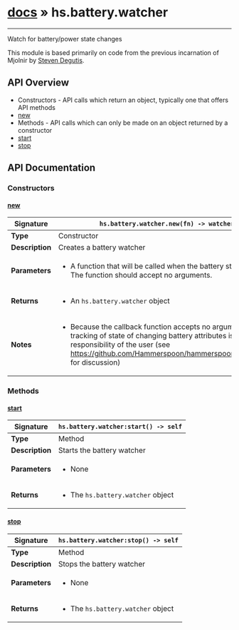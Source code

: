 # [docs](index.md) » hs.battery.watcher
---

Watch for battery/power state changes

This module is based primarily on code from the previous incarnation of Mjolnir by [Steven Degutis](https://github.com/sdegutis/).

## API Overview
* Constructors - API calls which return an object, typically one that offers API methods
 * [new](#new)
* Methods - API calls which can only be made on an object returned by a constructor
 * [start](#start)
 * [stop](#stop)

## API Documentation

### Constructors

#### [new](#new)
| <span style="font-align: left;">**Signature**</span> | <span style="font-align: left;">`hs.battery.watcher.new(fn) -> watcher` </span>                                                |
| -----------------------------------------------------|---------------------------------------------------------------------------------------------------------|
| **Type**                                             | Constructor                                                                                         |
| **Description**                                      | Creates a battery watcher                                                                                         |
| **Parameters**                                       | <ul><li>A function that will be called when the battery state changes. The function should accept no arguments.</li></ul> |
| **Returns**                                          | <ul><li>An `hs.battery.watcher` object</li></ul>          |
| **Notes**                                            | <ul><li>Because the callback function accepts no arguments, tracking of state of changing battery attributes is the responsibility of the user (see https://github.com/Hammerspoon/hammerspoon/issues/166 for discussion)</li></ul>                |

### Methods

#### [start](#start)
| <span style="font-align: left;">**Signature**</span> | <span style="font-align: left;">`hs.battery.watcher:start() -> self` </span>                                                |
| -----------------------------------------------------|---------------------------------------------------------------------------------------------------------|
| **Type**                                             | Method                                                                                         |
| **Description**                                      | Starts the battery watcher                                                                                         |
| **Parameters**                                       | <ul><li>None</li></ul> |
| **Returns**                                          | <ul><li>The `hs.battery.watcher` object</li></ul>          |

#### [stop](#stop)
| <span style="font-align: left;">**Signature**</span> | <span style="font-align: left;">`hs.battery.watcher:stop() -> self` </span>                                                |
| -----------------------------------------------------|---------------------------------------------------------------------------------------------------------|
| **Type**                                             | Method                                                                                         |
| **Description**                                      | Stops the battery watcher                                                                                         |
| **Parameters**                                       | <ul><li>None</li></ul> |
| **Returns**                                          | <ul><li>The `hs.battery.watcher` object</li></ul>          |

